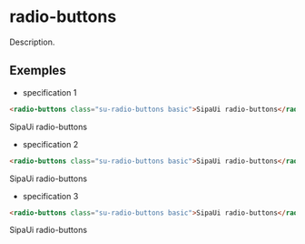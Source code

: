 # radio-buttons

Description.


<!-- STORY -->

## Exemples

- specification 1
```html
<radio-buttons class="su-radio-buttons basic">SipaUi radio-buttons</radio-buttons>
```
<radio-buttons class="su-radio-buttons basic">SipaUi radio-buttons</radio-buttons>

- specification 2
```html
<radio-buttons class="su-radio-buttons basic">SipaUi radio-buttons</radio-buttons>
```
<radio-buttons class="su-radio-buttons basic">SipaUi radio-buttons</radio-buttons>

- specification 3
```html
<radio-buttons class="su-radio-buttons basic">SipaUi radio-buttons</radio-buttons>
```
<radio-buttons class="su-radio-buttons basic">SipaUi radio-buttons</radio-buttons>

